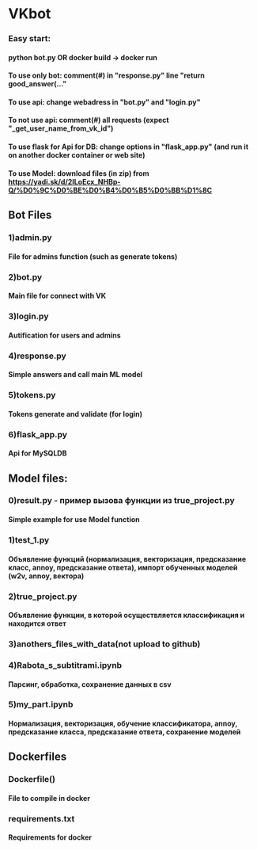 # VKbot

### Easy start: 
#### python bot.py  OR  docker build -> docker run
#### To use only bot: comment(#) in "response.py" line "return good_answer(..."
#### To use api: change webadress in "bot.py" and "login.py"
#### To not use api: comment(#) all requests (expect "_get_user_name_from_vk_id")

#### To use flask for Api for DB: change options in "flask_app.py" (and run it on another docker container or web site)
#### To use Model: download files (in zip) from https://yadi.sk/d/2ILoEcx_NHBp-Q/%D0%9C%D0%BE%D0%B4%D0%B5%D0%BB%D1%8C 


## Bot Files 
### 1)admin.py
#### File for admins function (such as generate tokens)
### 2)bot.py
#### Main file for connect with VK
### 3)login.py
#### Autification for users and admins 
### 4)response.py
#### Simple answers and call main ML model 
### 5)tokens.py
#### Tokens generate and validate (for login)
### 6)flask_app.py
#### Api for MySQLDB


## Model files:
### 0)result.py - пример вызова функции из true_project.py 
#### Simple example for use Model function
### 1)test_1.py 
#### Объявление функций (нормализация, векторизация, предсказание класс, annoy, предсказание ответа), импорт обученных моделей (w2v, annoy, вектора)
### 2)true_project.py
#### Объявление функции, в которой осуществляется классификация и находится ответ
### 3)anothers_files_with_data(not upload to github)
### 4)Rabota_s_subtitrami.ipynb
#### Парсинг, обработка, сохранение данных в csv
### 5)my_part.ipynb
#### Нормализация, векторизация, обучение классификатора, annoy, предсказание класса, предсказание ответа, сохранение моделей

## Dockerfiles
### Dockerfile()
#### File to compile in docker
### requirements.txt
#### Requirements for docker
